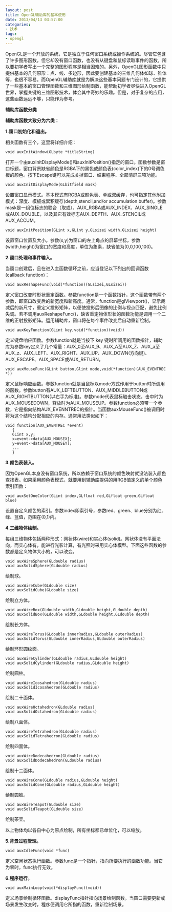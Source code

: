 ```yaml
---
layout: post
title: OpenGL辅助库的基本使用
date: 2013/04/13 03:57:00
categories:
- 技术
tags:
- opengl
---
```


OpenGL是一个开放的系统，它是独立于任何窗口系统或操作系统的。尽管它包含了许多图形函数，但它却没有窗口函数，也没有从键盘和鼠标读取事件的函数，所以要初学者写出一个完整的图形程序是相当困难的。另外，OpenGL图形函数中只提供基本的几何原形：点、线、多边形，因此要创建基本的三维几何体如球、锥体等，也很不容易。而OpenGL辅助库就是为解决这些基本问题专门设计的，它提供了一些基本的窗口管理函数和三维图形绘制函数，能帮助初学者尽快进入OpenGL世界，掌握关键的三维图形技术，体会其中奇妙的乐趣。但是，对于复杂的应用，这些函数远远不够，只能作为参考。

**辅助库函数分类**

**辅助库函数大致分为六类：**

**1.窗口初始化和退出。**

相关函数有三个，这里将详细介绍：

```
void auxInitWindow(GLbyte *titleString)
```

打开一个由auxInitDisplayMode()和auxInitPosition()指定的窗口。函数参数是窗口标题，窗口背景缺省颜色是RGBA下的黑色或颜色表(color_index)下的0号调色板的颜色。按下Escape键可以完成关掉窗口、结束程序、全部清屏三项功能。

```
void auxInitDisplayMode(GLbitfield mask)
```

设置窗口显示模式。基本模式有RGBA或颜色表、单或双缓存，也可指定其他附加模式：深度、模板或累积缓存(depth,stencil,and/or accumulation buffer)。参数mask是一组位标志的联合（取或），AUX_RGBA或AUX_INDEX、AUX_SINGLE或AUX_DOUBLE，以及其它有效标志AUX_DEPTH、AUX_STENCIL或AUX_ACCUM。

```
void auxInitPosition(GLint x,GLint y,GLsizei width,GLsizei height)
```

设置窗口位置及大小。参数(x,y)为窗口的左上角点的屏幕坐标，参数(width,height)为窗口的宽度和高度，单位为象素，缺省值为(0,0,100,100)。

**2.窗口处理和事件输入。**

当窗口创建后，且在进入主函数循环之前，应当登记以下列出的回调函数(callback function)：

```
void auxReshapeFunc(void(*function)(GLsizei,GLsizei))
```

定义窗口改变时形状重定函数。参数function是一个函数指针，这个函数带有两个参数，即窗口改变后的新宽度和新高度。通常，function是glViewport()，显示裁减后的新尺寸，重定义投影矩阵，以便使投影后图像的比例与视点匹配，避免比例失调。若不调用auxReshapeFunc()，缺省重定物体形状的函数功能是调用一个二维的正射投影矩阵。运用辅助库，窗口将在每个事件改变后自动重新绘制。

```
void auxKeyFunction(GLint key,void(*function)(void))
```

定义键盘响应函数。参数function就是当按下 key 键时所调用的函数指针，辅助库为参数key定义了几个常量：AUX_0至AUX_9、AUX_A至AUX_Z、AUX_a至AUX_z、AUX_LEFT、AUX_RIGHT、AUX_UP、AUX_DOWN(方向键)、AUX_ESCAPE、AUX_SPACE或AUX_RETURN。

```
void auxMouseFunc(GLint button,Glint mode,void(*function)(AUX_EVENTREC *))
```

定义鼠标响应函数。参数function就是当鼠标以mode方式作用于button时所调用的函数。参数button有AUX_LEFTBUTTON、AUX_MIDDLEBUTTON或AUX_RIGHTBUTTON(以右手为标准)。参数mode代表鼠标触击状态，击中时为AUX_MOUSEDOWN，释放时为AUX_MOUSEUP。参数function必须带一个参数，它是指向结构AUX_EVENNTREC的指针。当函数auxMouseFunc()被调用时将为这个结构分配相应的内存。通常用法类似如下：

```
void function(AUX_EVENTREC *event)
   {
   GLint x,y;
   x=event->data[AUX_MOUSEX];
   y=event->data[AUX_MOUSEY];
   ...
   }
```

**3.颜色表装入。**

因为OpenGL本身没有窗口系统，所以依赖于窗口系统的颜色映射就没法装入颜色查找表。如果采用颜色表模式，就要用到辅助库提供的用RGB值定义的单个颜色索引函数：

```
void auxSetOneColor(GLint index,GLfloat red,GLfloat green,GLfloat blue)
```

设置自定义颜色的索引。参数index即索引号，参数red、green、blue分别为红、绿、蓝值，范围在(0,1)内。

**4.三维物体绘制。**

每组三维物体包括两种形式：网状体(wire)和实心体(solid)。网状体没有平面法向，而实心体有，能进行光影计算，有光照时采用实心体模型。下面这些函数的参数都是定义物体大小的，可以改变。

```
void auxWireSphere(GLdouble radius)
void auxSolidSphere(GLdouble radius)
```

绘制球。

```
void auxWireCube(GLdouble size)
void auxSolidCube(GLdouble size)
```

绘制立方体。

```
void auxWireBox(GLdouble width,GLdouble height,GLdouble depth)
void auxSolidBox(GLdouble width,GLdouble height,GLdouble depth)
```

绘制长方体。

```
void auxWireTorus(GLdouble innerRadius,GLdouble outerRadius)
void auxSolidTorus(GLdouble innerRadius,GLdouble outerRadius)
```

绘制环形圆纹面。

```
void auxWireCylinder(GLdouble radius,GLdouble height)
void auxSolidCylinder(GLdouble radius,GLdouble height)
```

绘制圆柱。

```
void auxWireIcosahedron(GLdouble radius)
void auxSolidIcosahedron(GLdouble radius)
```

绘制二十面体。

```
void auxWireOctahedron(GLdouble radius)
void auxSolidOctahedron(GLdouble radius)
```

绘制八面体。

```
void auxWireTetrahedron(GLdouble radius)
void auxSolidTetrahedron(GLdouble radius)
```

绘制四面体。

```
void auxWireDodecahedron(GLdouble radius)
void auxSolidDodecahedron(GLdouble radius)
```
绘制十二面体。

```
void auxWireCone(GLdouble radius,GLdouble height)
void auxSolidCone(GLdouble radius,GLdouble height)
```

绘制圆锥。

```
void auxWireTeapot(GLdouble size)
void aucSolidTeapot(GLdouble size)
```

绘制茶壶。

以上物体均以各自中心为原点绘制，所有坐标都已单位化，可以缩放。

**5.背景过程管理。**

```
void auxIdleFunc(void *func)
```

定义空闲状态执行函数。参数func是一个指针，指向所要执行的函数功能。当它为零时，func执行无效。

**6.程序运行。**

```
void auxMainLoop(void(*displayFunc)(void))
```

定义场景绘制循环函数。displayFunc指针指向场景绘制函数。当窗口需要更新或场景发生改变时，程序便调用它所指的函数，重新绘制场景。

